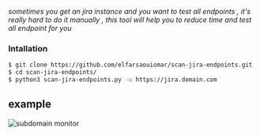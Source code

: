         
*sometimes you get an jira instance and you want to test all endpoints , it's really hard to do it manually , this tool will help you to reduce time and test all endpoint for you*


### Intallation

```bash
$ git clone https://github.com/elfarsaouiomar/scan-jira-endpoints.git
$ cd scan-jira-endpoints/
$ python3 scan-jira-endpoints.py -u https://jira.domain.com

```

## example

![subdomain monitor](https://i.ibb.co/drkZ1Dk/jira-test.png)